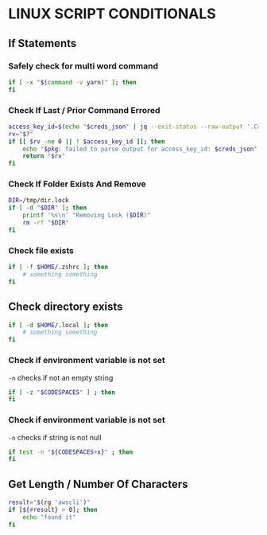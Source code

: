 # LINUX SCRIPT CONDITIONALS

## If Statements

### Safely check for multi word command

```bash
if [ -x "$(command -v yarn)" ]; then
fi
```

### Check If Last / Prior Command Errored

```bash
access_key_id=$(echo "$creds_json" | jq --exit-status --raw-output '.Credentials.AccessKeyId')
rv="$?"
if [[ $rv -ne 0 || ! $access_key_id ]]; then
    echo "$pkg: failed to parse output for access_key_id: $creds_json" 1>&2
    return "$rv"
fi
```

### Check If Folder Exists And Remove

```bash
DIR=/tmp/dir.lock
if [ -d "$DIR" ]; then
    printf '%s\n' "Removing Lock ($DIR)"
    rm -rf "$DIR"
fi
```

### Check file exists

```bash
if [ -f $HOME/.zshrc ]; then
	# something something
fi
```

## Check directory exists

```bash
if [ -d $HOME/.local ]; then
	# something something
fi
```

### Check if environment variable is not set

`-n` checks if not an empty string

```bash
if [ -z "$CODESPACES" ] ; then
fi
```

### Check if environment variable is not set

`-n` checks if string is not null

```bash
if test -n "${CODESPACES+x}" ; then
fi
```

## Get Length / Number Of Characters

```bash
result="$(rg 'awscli')"
if [${#result} > 0]; then
	echo "found it"
fi
```